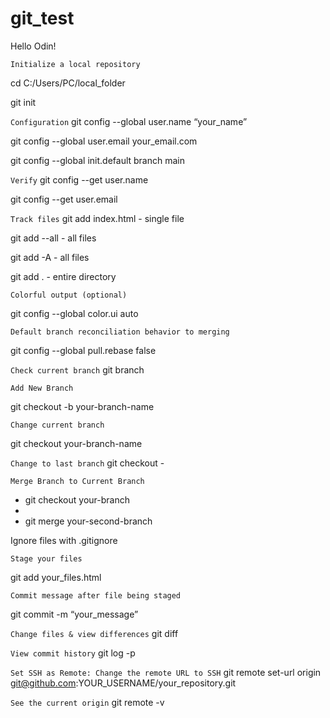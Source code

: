 # git_test
Hello Odin!

`Initialize a local repository`

cd C:/Users/PC/local_folder

git init

`Configuration`
git config --global user.name “your_name”

git config --global user.email your_email.com

git config --global init.default branch main

`Verify`
git config --get user.name

git config --get user.email

`Track files`
git add index.html - single file

git add --all - all files

git add -A - all files

git add . - entire directory

`Colorful output (optional)`

git config --global color.ui auto

`Default branch reconciliation behavior to merging`

git config --global pull.rebase false

`Check current branch`
git branch

`Add New Branch`

git checkout -b your-branch-name

`Change current branch`

git checkout your-branch-name

`Change to last branch`
git checkout -

`Merge Branch to Current Branch`

- git checkout your-branch
- 
- git merge your-second-branch

Ignore files with .gitignore

`Stage your files`

 git add your_files.html

`Commit message after file being staged`

git commit -m “your_message”

`Change files & view differences`
git diff

`View commit history`
git log -p

`Set SSH as Remote: Change the remote URL to SSH`
git remote set-url origin git@github.com:YOUR_USERNAME/your_repository.git

`See the current origin`
git remote -v
